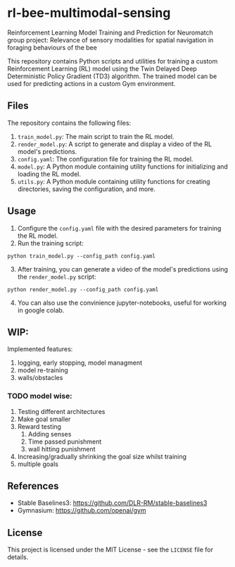 # rl-bee-multimodal-sensing 
Reinforcement Learning Model Training and Prediction for Neuromatch group project: Relevance of sensory modalities for spatial navigation in foraging behaviours of the bee

This repository contains Python scripts and utilities for training a custom Reinforcement Learning (RL) model using the Twin Delayed Deep Deterministic Policy Gradient (TD3) algorithm. The trained model can be used for predicting actions in a custom Gym environment.



## Files

The repository contains the following files:

1. `train_model.py`: The main script to train the RL model.
2. `render_model.py`: A script to generate and display a video of the RL model's predictions.
3. `config.yaml`: The configuration file for training the RL model.
4. `model.py`: A Python module containing utility functions for initializing and loading the RL model.
5. `utils.py`: A Python module containing utility functions for creating directories, saving the configuration, and more.

## Usage

1. Configure the `config.yaml` file with the desired parameters for training the RL model.
2. Run the training script:

```python train_model.py --config_path config.yaml```


3. After training, you can generate a video of the model's predictions using the `render_model.py` script:

```python render_model.py --config_path config.yaml```


4. You can also use the convinience jupyter-notebooks, useful for working in google colab.


## WIP:
Implemented features: 
1. logging, early stopping, model managment
2. model re-training
3. walls/obstacles

### TODO model wise:
1. Testing different architectures
2. Make goal smaller
3. Reward testing 
   1. Adding senses
   2. Time passed punishment
   3. wall hitting punishment
4. Increasing/gradually shrinking the goal size whilst training
5. multiple goals


## References

- Stable Baselines3: https://github.com/DLR-RM/stable-baselines3
- Gymnasium: https://github.com/openai/gym

## License

This project is licensed under the MIT License - see the `LICENSE` file for details.
